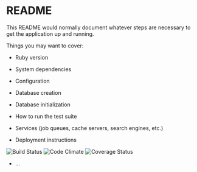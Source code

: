 # README

This README would normally document whatever steps are necessary to get the
application up and running.

Things you may want to cover:

* Ruby version

* System dependencies

* Configuration

* Database creation

* Database initialization

* How to run the test suite

* Services (job queues, cache servers, search engines, etc.)

* Deployment instructions

![Build Status](https://codeship.com/projects9c9fcfc0-10ce-0135-2078-6a58c802fcf8/status?branch=master)
![Code Climate](https://codeclimate.com/github/bigorbach/teamup.png)
![Coverage Status](https://coveralls.io/repos/bigorbach/teamup/badge.png)
* ...
